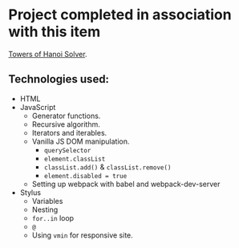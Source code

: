 # Project completed in association with this item

[Towers of Hanoi Solver](https://github.com/thancock20/towers-of-hanoi).

## Technologies used:

* HTML
* JavaScript
  * Generator functions.
  * Recursive algorithm.
  * Iterators and iterables.
  * Vanilla JS DOM manipulation.
    * `querySelector`
    * `element.classList`
    * `classList.add()` & `classList.remove()`
    * `element.disabled = true`
  * Setting up webpack with babel and webpack-dev-server
* Stylus
  * Variables
  * Nesting
  * `for..in` loop
  * `@`
  * Using `vmin` for responsive site.
